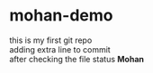 # mohan-demo

this is my first git repo<br>
adding extra line to commit<br>
after checking the file status <b>Mohan</b>
